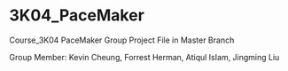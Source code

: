 # 3K04_PaceMaker
Course_3K04 PaceMaker Group Project File in Master Branch

Group Member: 
          Kevin Cheung, Forrest Herman, Atiqul IsIam, Jingming Liu
